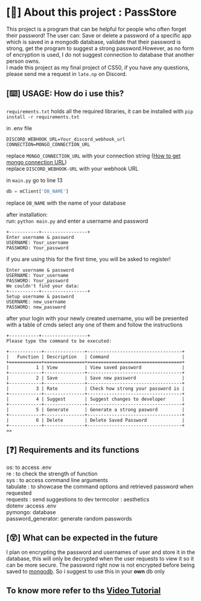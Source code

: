 # [📍] About this project : PassStore
This project is a program that can be helpful for people who often forget their password! The user can: Save or delete a password of a specific app which is saved in a mongodb database, validate that their password is strong,
get the program to suggest a strong password.However, as no form of encryption is used, I do not suggest connection to database that another person owns.  
I made this project as my final project of CS50, if you have any questions, please send me a request in `late.np` on Discord.
## [⌨️] USAGE: How do i use this?
`requirements.txt` holds all the required libraries, it can be installed with `pip install -r requirements.txt`  

in .env file  
```
DISCORD_WEBHOOK_URL=Your_discord_webhook_url
CONNECTION=MONGO_CONNECTION_URL
```
replace `MONGO_CONNECTION_URL` with your connection string ([How to get mongo connection URL](https://www.mongodb.com/basics/mongodb-connection-string#:~:text=The%20MongoDB%20connection%20string%20for,port%20number%20you%20are%20using.))  
replace `DISCORD_WEBHOOK-URL` with your webhook URL
  
in `main.py` go to line 13 
```py
db = mClient['DB_NAME']
```
replace `DB_NAME` with the name of your database  
  
after installation:  
run: `python main.py` and enter a username and password
```
+-----------+-----------------+
Enter username & password
USERNAME: Your_username
PASSWORD: Your_password
```
if you are using this for the first time, you will be asked to register!
```
Enter username & password
USERNAME: Your_username
PASSWORD: Your_password
We couldn't find your data:
+-----------+-----------------+
Setup username & password
USERNAME: new_username
PASSWORD: new_password
```
after your login with your newly created username, you will be presented with a table of cmds select any one of them and follow the instructions
```
+-----------+-----------------+
Please type the command to be executed:

+------------+---------------+-----------------------------------+
|   Function | Description   | Command                           |
+============+===============+===================================+
|          1 | View          | View saved password               |
+------------+---------------+-----------------------------------+
|          2 | Save          | Save new password                 |
+------------+---------------+-----------------------------------+
|          3 | Rate          | Check how strong your password is |
+------------+---------------+-----------------------------------+
|          4 | Suggest       | Suggest changes to developer      |
+------------+---------------+-----------------------------------+
|          5 | Generate      | Generate a strong pasword         |
+------------+---------------+-----------------------------------+
|          6 | Delete        | Delete Saved Password             |
+------------+---------------+-----------------------------------+
>>
```
## [❓] Requirements and its functions
os: to access .env   
re : to check the strength of function  
sys : to access command line arguments  
tabulate : to showcase the command options and retrieved password when requested  
requests : send suggestions to dev
termcolor : aesthetics  
dotenv :access .env  
pymongo: database  
password_generator: generate random passwords

## [😲] What can be expected in the future
I plan on encrypting the password and usernames of user and store it in the database, this will only be decrypted when the user requests to view it so it can be more secure. The password right now is not encrypted before being saved to [mongodb](https://www.mongodb.com). So i suggest to use this in your **own** db only


## To know more refer to ths [Video Tutorial](https://youtu.be/ZFkeogXgRf4)
